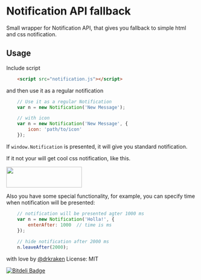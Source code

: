 # Notification API fallback

Small wrapper for Notification API, that gives you fallback to simple html and css notification.

## Usage

Include script 
```HTML
    <script src="notification.js"></script>
```
and then use it as a regular notification

```javascript
	// Use it as a regular Notification
	var n = new Notification('New Message');

	// with icon
	var n = new Notification('New Message', {
		icon: 'path/to/icon'
	});
```

If `window.Notification` is presented, it will give you standard notification.

If it not your will get cool css notification, like this.

<img src='http://i62.tinypic.com/2e3tshz.jpg' width='200' height='55'>

Also you have some special functionality, for example, you can specify time when notification will be presented:

```javascript
	// notification will be presented agter 1000 ms
	var n = new Notification('Holla!', {
		enterAfter: 1000  // time is ms
	}); 
	
	// hide notification after 2000 ms
	n.leaveAfter(2000);
```
with love by [@drkraken](http://github/drkraken)
License: MIT


[![Bitdeli Badge](https://d2weczhvl823v0.cloudfront.net/drKraken/notification-fallback.js/trend.png)](https://bitdeli.com/free "Bitdeli Badge")

